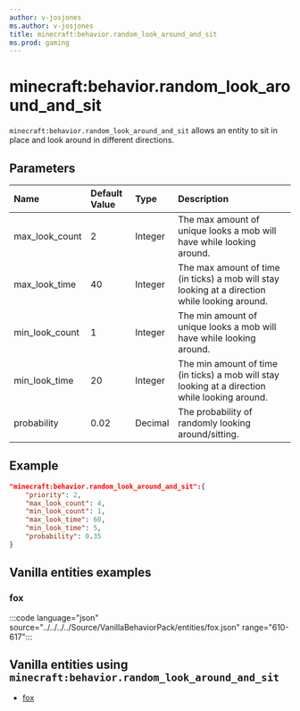 ```yaml
---
author: v-josjones
ms.author: v-josjones
title: minecraft:behavior.random_look_around_and_sit
ms.prod: gaming
---
```


# minecraft:behavior.random_look_around_and_sit

`minecraft:behavior.random_look_around_and_sit` allows an entity to sit in place and look around in different directions.

## Parameters

|Name |Default Value  |Type  |Description  |
|:----------|:----------|:----------|:----------|
|max_look_count| 2| Integer|  The max amount of unique looks a mob will have while looking around. |
|max_look_time| 40| Integer|  The max amount of time (in ticks) a mob will stay looking at a direction while looking around. |
|min_look_count| 1| Integer| The min amount of unique looks a mob will have while looking around. |
|min_look_time| 20| Integer|  The min amount of time (in ticks) a mob will stay looking at a direction while looking around. |
| probability| 0.02| Decimal| The probability of randomly looking around/sitting. |

## Example

```json
"minecraft:behavior.random_look_around_and_sit":{
    "priority": 2,
    "max_look_count": 4,
    "min_look_count": 1,
    "max_look_time": 60,
    "min_look_time": 5,
    "probability": 0.35
}
```

## Vanilla entities examples

### fox

:::code language="json" source="../../../../Source/VanillaBehaviorPack/entities/fox.json" range="610-617":::

## Vanilla entities using `minecraft:behavior.random_look_around_and_sit`

- [fox](../../../../Source/VanillaBehaviorPack_Snippets/entities/fox.md)
